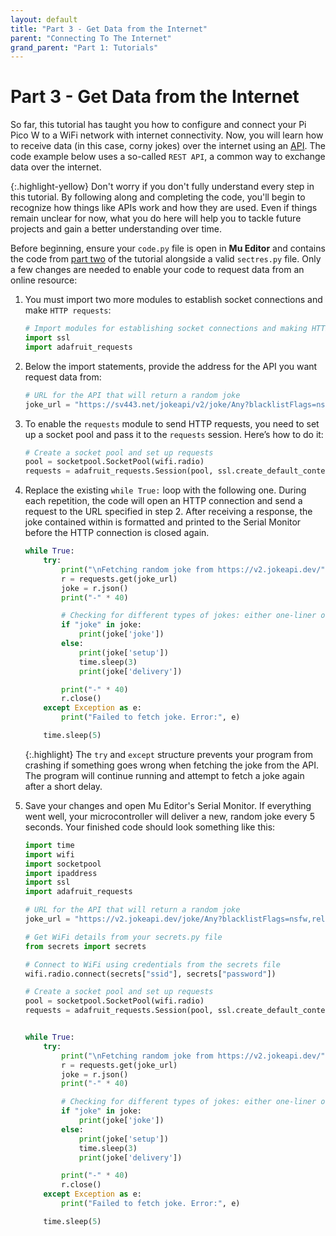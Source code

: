 ```yaml
---
layout: default
title: "Part 3 - Get Data from the Internet"
parent: "Connecting To The Internet"
grand_parent: "Part 1: Tutorials"
---
```


# Part 3 - Get Data from the Internet

So far, this tutorial has taught you how to configure and connect your Pi Pico W to a WiFi network with internet connectivity. Now, you will learn how to receive data (in this case, corny jokes) over the internet using an [API](../../glossary/glossary). The code example below uses a so-called `REST API`, a common way to exchange data over the internet.

{:.highlight-yellow}
Don't worry if you don't fully understand every step in this tutorial.  By following along and completing the code, you'll begin to recognize  how things like APIs work and how they are used. Even if things remain  unclear for now, what you do here will help you to tackle future  projects and gain a better understanding over time.

Before beginning, ensure your `code.py` file is open in **Mu Editor** and contains the code from [part two](part-2) of the tutorial alongside a valid `sectres.py` file. Only a few changes are needed to enable your code to request data from an online resource:

1. You must import two more modules to establish socket connections and make `HTTP requests`:
   ```python
   # Import modules for establishing socket connections and making HTTP requests
   import ssl
   import adafruit_requests
   ```

2. Below the import statements, provide the address for the API you want request data from:
   ```python
   # URL for the API that will return a random joke
   joke_url = "https://sv443.net/jokeapi/v2/joke/Any?blacklistFlags=nsfw,religious,political,racist,sexist,explicit"
   ```

3. To enable the `requests` module to send HTTP requests, you need to set up a socket pool and pass it to the `requests` session. Here’s how to do it:
   ```python
   # Create a socket pool and set up requests
   pool = socketpool.SocketPool(wifi.radio)
   requests = adafruit_requests.Session(pool, ssl.create_default_context())
   ```

4. Replace the existing `while True:` loop with the following one. During each repetition, the code will open an HTTP connection and send a request to the URL specified in step 2. After receiving a response, the joke contained within is formatted and printed to the Serial Monitor before the HTTP connection is closed again. 

   ```python
   while True:
       try:
           print("\nFetching random joke from https://v2.jokeapi.dev/")
           r = requests.get(joke_url)
           joke = r.json()
           print("-" * 40)
   
           # Checking for different types of jokes: either one-liner or setup and delivery
           if "joke" in joke:
               print(joke['joke'])
           else:
               print(joke['setup'])
               time.sleep(3)
               print(joke['delivery'])
   
           print("-" * 40)
           r.close()
       except Exception as e:
           print("Failed to fetch joke. Error:", e)
   
       time.sleep(5)
   ```

   {:.highlight}
   The `try` and `except` structure prevents your program from crashing if something goes wrong when fetching the joke from the API. The program will continue running and attempt to fetch a joke again after a short delay.

5. Save your changes and open Mu Editor's Serial Monitor. If everything went well, your microcontroller will deliver a new, random joke every 5 seconds. Your finished code should look something like this:

   ```python
   import time
   import wifi
   import socketpool
   import ipaddress
   import ssl
   import adafruit_requests
   
   # URL for the API that will return a random joke
   joke_url = "https://v2.jokeapi.dev/joke/Any?blacklistFlags=nsfw,religious,political,racist,sexist,explicit"
   
   # Get WiFi details from your secrets.py file
   from secrets import secrets
   
   # Connect to WiFi using credentials from the secrets file
   wifi.radio.connect(secrets["ssid"], secrets["password"])
   
   # Create a socket pool and set up requests
   pool = socketpool.SocketPool(wifi.radio)
   requests = adafruit_requests.Session(pool, ssl.create_default_context())
   
   
   while True:
       try:
           print("\nFetching random joke from https://v2.jokeapi.dev/")
           r = requests.get(joke_url)
           joke = r.json()
           print("-" * 40)
   
           # Checking for different types of jokes: either one-liner or setup and delivery
           if "joke" in joke:
               print(joke['joke'])
           else:
               print(joke['setup'])
               time.sleep(3)
               print(joke['delivery'])
   
           print("-" * 40)
           r.close()
       except Exception as e:
           print("Failed to fetch joke. Error:", e)
   
       time.sleep(5)
   ```
